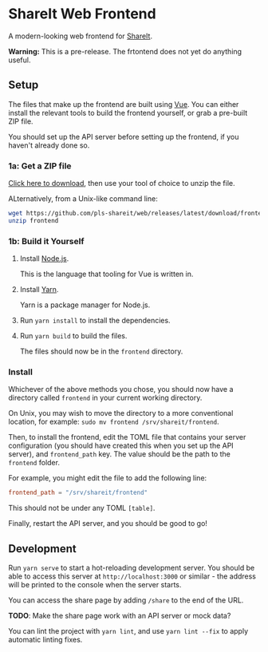 # ShareIt Web Frontend

A modern-looking web frontend for [ShareIt](https://github.com/pls-shareit/api).

**Warning:** This is a pre-release. The frtontend does not yet do anything useful.

## Setup

The files that make up the frontend are built using [Vue](https://vuejs.org).
You can either install the relevant tools to build the frontend yourself, or
grab a pre-built ZIP file.

You should set up the API server before setting up the frontend, if you haven't
already done so.

### 1a: Get a ZIP file

[Click here to download](https://github.com/pls-shareit/web/releases/latest/download/frontend.zip),
then use your tool of choice to unzip the file.

ALternatively, from a Unix-like command line:

```bash
wget https://github.com/pls-shareit/web/releases/latest/download/frontend.zip
unzip frontend
```

### 1b: Build it Yourself

 1. Install [Node.js](https://nodejs.org).

    This is the language that tooling for Vue is written in.

 2. Install [Yarn](https://yarnpkg.com).

    Yarn is a package manager for Node.js.

 3. Run `yarn install` to install the dependencies.
 4. Run `yarn build` to build the files.

    The files should now be in the `frontend` directory.

### Install

Whichever of the above methods you chose, you should now have a directory
called `frontend` in your current working directory.

On Unix, you may wish to move the directory to a more conventional location,
for example: `sudo mv frontend /srv/shareit/frontend`.

Then, to install the frontend, edit the TOML file that contains your server
configuration (you should have created this when you set up the API server),
and `frontend_path` key. The value should be the path to the `frontend` folder.

For example, you might edit the file to add the following line:

```toml
frontend_path = "/srv/shareit/frontend"
```

This should not be under any TOML `[table]`.

Finally, restart the API server, and you should be good to go!

## Development

Run `yarn serve` to start a hot-reloading development server. You should be
able to access this server at `http://localhost:3000` or similar - the address
will be printed to the console when the server starts.

You can access the share page by adding `/share` to the end of the URL.

**TODO**: Make the share page work with an API server or mock data?

You can lint the project with `yarn lint`, and use `yarn lint --fix` to apply
automatic linting fixes.
